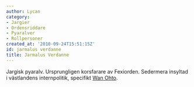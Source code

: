 ```yaml
---
author: Lycan
category:
- Jargier
- Ordensriddare
- Pyaralver
- Rollpersoner
created_at: '2010-09-24T15:51:15Z'
id: jarmalus verdanne
title: Jarmalus Verdanne
---
```

Jargisk pyaralv. Ursprungligen korsfarare av Fexiorden. Sedermera insyltad i västlandens internpolitik, specifikt [Wan Ohto].

  [Wan Ohto]: Wan_Ohto